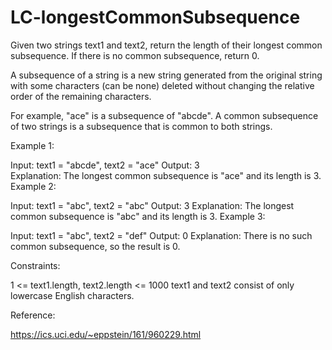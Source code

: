# LC-longestCommonSubsequence

Given two strings text1 and text2, return the length of their longest common subsequence. If there is no common subsequence, return 0.

A subsequence of a string is a new string generated from the original string with some characters (can be none) deleted without changing the relative order of the remaining characters.

For example, "ace" is a subsequence of "abcde".
A common subsequence of two strings is a subsequence that is common to both strings.

 

Example 1:

Input: text1 = "abcde", text2 = "ace" 
Output: 3  
Explanation: The longest common subsequence is "ace" and its length is 3.
Example 2:

Input: text1 = "abc", text2 = "abc"
Output: 3
Explanation: The longest common subsequence is "abc" and its length is 3.
Example 3:

Input: text1 = "abc", text2 = "def"
Output: 0
Explanation: There is no such common subsequence, so the result is 0.
 

Constraints:

1 <= text1.length, text2.length <= 1000
text1 and text2 consist of only lowercase English characters.

Reference:

https://ics.uci.edu/~eppstein/161/960229.html
